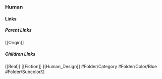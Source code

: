 ### Human
#### Links
##### Parent Links
[[Origin]]
##### Children Links
[[Real]]
[[Fiction]]
[[Human_Design]]
#Folder/Category
#Folder/Color/Blue
#Folder/Subcolor/2
